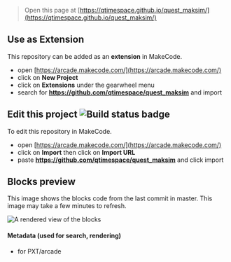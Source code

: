  


> Open this page at [https://qtimespace.github.io/quest_maksim/](https://qtimespace.github.io/quest_maksim/)

## Use as Extension

This repository can be added as an **extension** in MakeCode.

* open [https://arcade.makecode.com/](https://arcade.makecode.com/)
* click on **New Project**
* click on **Extensions** under the gearwheel menu
* search for **https://github.com/qtimespace/quest_maksim** and import

## Edit this project ![Build status badge](https://github.com/qtimespace/quest_maksim/workflows/MakeCode/badge.svg)

To edit this repository in MakeCode.

* open [https://arcade.makecode.com/](https://arcade.makecode.com/)
* click on **Import** then click on **Import URL**
* paste **https://github.com/qtimespace/quest_maksim** and click import

## Blocks preview

This image shows the blocks code from the last commit in master.
This image may take a few minutes to refresh.

![A rendered view of the blocks](https://github.com/qtimespace/quest_maksim/raw/master/.github/makecode/blocks.png)

#### Metadata (used for search, rendering)

* for PXT/arcade
<script src="https://makecode.com/gh-pages-embed.js"></script><script>makeCodeRender("{{ site.makecode.home_url }}", "{{ site.github.owner_name }}/{{ site.github.repository_name }}");</script>
